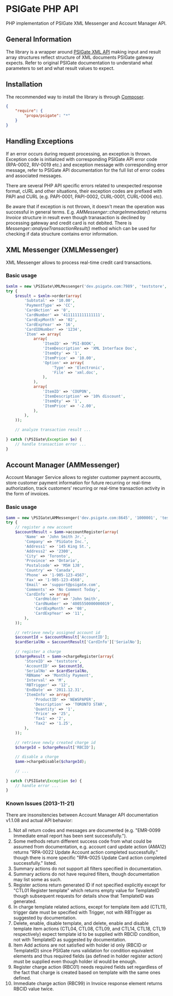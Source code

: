 # PSIGate PHP API

PHP implementation of PSIGate XML Messenger and Account Manager API.

## General Information

The library is a wrapper around [PSIGate XML API](http://psigate.com/pages/techsupport.asp) making input and result array structures reflect
structure of XML documents PSIGate gateway expects. Refer to original PSIGate documentation to understand what parameters to set and what
result values to expect.

## Installation

The recommended way to install the library is through [Composer](https://getcomposer.org).

```json
{
    "require": {
        "propa/psigate": "*"
    }
}
```

## Handling Exceptions

If an error occurs during request processing, an exception is thrown. Exception code is initialized with corresponding
PSIGate API error code (RPA-0002, RIV-0019 etc.) and exception message with corresponding error message, refer to PSIGate
API documentation for the full list of error codes and associated messages.

There are several PHP API specific errors related to unexpected response format, cURL and other situations, their exception codes are
prefixed with PAPI and CURL (e.g. PAPI-0001, PAPI-0002, CURL-0001, CURL-0006 etc).

Be aware that if exception is not thrown, it doesn't mean the operation was successful in general terms. E.g. *AMMessenger::chargeImmediate()*
returns *Invoice* structure in result even though tranasaction is declined by processing gateway and credit card is not debited. There is
*Messenger::analyseTransactionResult()* method which can be used for checking if data structure contains error information. 

## XML Messenger (XMLMessenger)

XML Messenger allows to process real-time credit card transactions.

### Basic usage

```php
$xmlm = new \PSIGate\XMLMessenger('dev.psigate.com:7989', 'teststore', 'psigate1234');
try {
    $result = $xmlm->order(array(
        'Subtotal' => '10.00',
        'PaymentType' => 'CC',
        'CardAction' => '0',
        'CardNumber' => '4111111111111111',
        'CardExpMonth' => '02',
        'CardExpYear' => '16',
        'CardIDNumber' => '1234',
        'Item' => array(
            array(
                'ItemID' => 'PSI-BOOK',
                'ItemDescription' => 'XML Interface Doc',
                'ItemQty' => '1',
                'ItemPrice' => '10.00',
                'Option' => array(
                    'Type' => 'Electronic',
                    'File' => 'xml.doc',
                ),
            ),
            array(
                'ItemID' => 'COUPON',
                'ItemDescription' => '10% discount',
                'ItemQty' => '1',
                'ItemPrice' => '-2.00',
            ),
        ),
    ));
    
    // analyze transaction result ...
    
} catch (\PSIGate\Exception $e) {
    // handle transaction error ...
}
```

## Account Manager (AMMessenger)

Account Manager Service allows to register customer payment accounts, store
customer payment information for future recurring or real-time authorization,
track customers’ recurring or real-time transaction activity in the form of invoices.

### Basic usage

```php
$amm = new \PSIGate\AMMessenger('dev.psigate.com:8645', '1000001', 'teststore', 'testpass');
try {
    // register a new account
    $accountResult = $amm->accountRegister(array(
        'Name' => 'John Smith Jr.',
        'Company' => 'PSiGate Inc.',
        'Address1' => '145 King St.',
        'Address2' => '2300',
        'City' => 'Toronto',
        'Province' => 'Ontario',
        'Postalcode' => 'M5H 1J8',
        'Country' => 'Canada',
        'Phone' => '1-905-123-4567',
        'Fax' => '1-905-123-4568',
        'Email' => 'support@psigate.com',
        'Comments' => 'No Comment Today',
        'CardInfo' => array(
            'CardHolder' => 'John Smith',
            'CardNumber' => '4005550000000019',
            'CardExpMonth' => '08',
            'CardExpYear' => '11',
        ),
    ));
    
    // retrieve newly assigned account id
    $accountId = $accountResult['AccountID'];
    $cardSerialNo = $accountResult['CardInfo']['SerialNo'];
    
    // register a charge
    $chargeResult = $amm->chargeRegister(array(
        'StoreID' => 'teststore',
        'AccountID' => $accountId,
        'SerialNo' => $cardSerialNo,
        'RBName' => 'Monthly Payment',
        'Interval' => 'M',
        'RBTrigger' => '12',
        'EndDate' => '2011.12.31',
        'ItemInfo' => array(
            'ProductID' => 'NEWSPAPER',
            'Description' => 'TORONTO STAR',
            'Quantity' => '1',
            'Price' => '25',
            'Tax1' => '2',
            'Tax2' => '1.25',
        ),
    ));
    
    // retrieve newly created charge id
    $chargeId = $chargeResult['RBCID'];
    
    // disable a charge
    $amm->chargeDisable($chargeId);
    
    // ...
    
} catch (\PSIGate\Exception $e) {
    // handle error ...
}
```

### Known Issues (2013-11-21)

There are insonsitencies between Account Manager API documentation v1.1.08 and actual API behavior:

1.  Not all return codes and messages are documented (e.g. "EMR-0099 Immediate email report has been sent successfully.").
2.  Some methods return different success code from what could be assumed from documentation, e.g. account card update
    action (AMA12) returns "RPA-0022 Update Account action completed successfully." though there is more specific
    "RPA-0025 Update Card action completed successfully." listed.
3.  Summary actions do not support all filters specified in documentation.
4.  Summary actions do not have required filters, though documentation may list some as such.
5.  Register actions return generated ID if not specified explicitly except for "CTL01 Register template"
    which returns empty value for TemplateID though subsequent requests for details show that TemplateID was generated.
6.  In charge template related actions, except for template item add (CTL11), trigger date must be specified with Trigger,
    not with RBTrigger as suggested by documentation.
7.  Delete, enable, disable template, and delete, enable and disable template item actions (CTL04, CTL08, CTL09,
    and CTL14, CTL18, CTL19 respectively) expect template id to be 
    supplied with RBCID condition, not with TemplateID as suggested by documentation.
8.  Item Add actions are not satisfied with holder id only (RBCID or TemplateID) since PSIGate runs validation
    for condition equivalent elements and thus required fields (as defined in holder register action) must be
    supplied even though holder id would be enough.
9.  Register charge action (RBC01) needs required fields set regardless of the fact that charge is created based on
    template with the same ones defined.
10. Immediate charge action (RBC99) in Invoice response element returns RBCID value twice.
